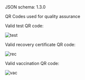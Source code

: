 JSON schema: 1.3.0

QR Codes used for quality assurance

Valid test QR code:

![test](https://user-images.githubusercontent.com/95930603/145616537-8e02ce34-c481-4ee0-9c60-8fd34ea00e23.png)

Valid recovery certificate QR code:

![rec](https://user-images.githubusercontent.com/95930603/145616584-b398413f-9a8f-440c-8ae9-84c740e1a4b6.png)

Valid vaccination QR code:

![vac](https://user-images.githubusercontent.com/95930603/145616611-20637402-79ee-48f4-913d-a36a118af037.png)
